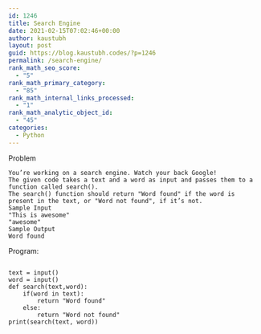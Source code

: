 ```yaml
---
id: 1246
title: Search Engine
date: 2021-02-15T07:02:46+00:00
author: kaustubh
layout: post
guid: https://blog.kaustubh.codes/?p=1246
permalink: /search-engine/
rank_math_seo_score:
  - "5"
rank_math_primary_category:
  - "85"
rank_math_internal_links_processed:
  - "1"
rank_math_analytic_object_id:
  - "45"
categories:
  - Python
---
```

Problem

<pre class="wp-block-code"><code>You’re working on a search engine. Watch your back Google!
The given code takes a text and a word as input and passes them to a function called search().
The search() function should return "Word found" if the word is present in the text, or "Word not found", if it’s not.
Sample Input
"This is awesome"
"awesome"
Sample Output
Word found</code></pre>

Program:

<pre class="wp-block-code"><code>
text = input()
word = input()
def search(text,word):
    if(word in text):
        return "Word found"
    else:
        return "Word not found"
print(search(text, word))</code></pre>
